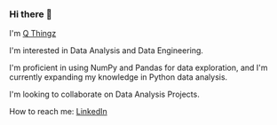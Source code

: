 ### Hi there 👋

<!--
**qthingz/qthingz** is a ✨ _special_ ✨ repository because its `README.md` (this file) appears on your GitHub profile.

Here are some ideas to get you started:

- 🔭 I’m currently working on ...
- 🌱 I’m currently learning ...
- 👯 I’m looking to collaborate on ...
- 🤔 I’m looking for help with ...
- 💬 Ask me about ...
- 📫 How to reach me: ...
- 😄 Pronouns: ...
- ⚡ Fun fact: ...
-->

I'm [Q Thingz](https://github.com/qthingz)

I'm interested in Data Analysis and Data Engineering. 

I'm proficient in using NumPy and Pandas for data exploration, and I'm currently expanding my knowledge in Python data analysis.

I'm looking to collaborate on Data Analysis Projects.

How to reach me: [LinkedIn](https://www.linkedin.com/in/quamiokonny)
